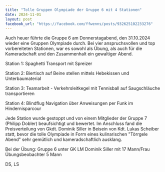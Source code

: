 ```yaml
---
title: "Tolle Gruppen Olympiade der Gruppe 6 mit 4 Stationen"
date: 2024-11-01
layout: post
facebook_url: "https://facebook.com/ffwenns/posts/932625102233276"
---
```


Auch heuer führte die Gruppe 6 am Donnerstagabend, den 31.10.2024 wieder eine Gruppen Olympiade durch. Bei vier anspruchsvollen und top vorbereiteten Stationen, war es sowohl als Übung, als auch für die Kameradschaft und den Zusammenhalt ein gewaltiger Abend. 

 Station 1: Spaghetti Transport mit Spreizer 

 Station 2: Biertisch auf Beine stellen mittels Hebekissen und Unterbaumaterial

 Station 3: Teamarbeit - Verkehrsleitkegel mit Tennisball auf Saugschläuche transportieren 

 Station 4: Blindflug Navigation über Anweisungen per Funk im Hindernisparcour

Jede Station wurde gestoppt und von einem Mitglieder der Gruppe 7 (Philipp Dobler) beaufsichtigt und bewertet. Im Anschluss fand die Preisverteilung von Gkdt. Dominik Siller in Beisein von Kdt. Lukas Scheiber statt, bevor die tolle Olympiade in Form eines kulinarischen "Törrgele Abend" sehr gemütlich und kameradschaftlich ausklang.

Bei der Übung:
 Gruppe 6 unter GK LM Dominik Siller mit 17 Mann/Frau
 Übungsbeobachter 5 Mann 

 DS, LS